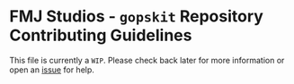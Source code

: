 # FMJ Studios - `gopskit` Repository Contributing Guidelines

This file is currently a `WIP`. Please check back later for more information or open an [issue][issues] for help.

<!-- INTERNAL REFERENCES -->

<!-- General links -->

[issues]: https://github.com/fmjstudios/gopskit/issues
